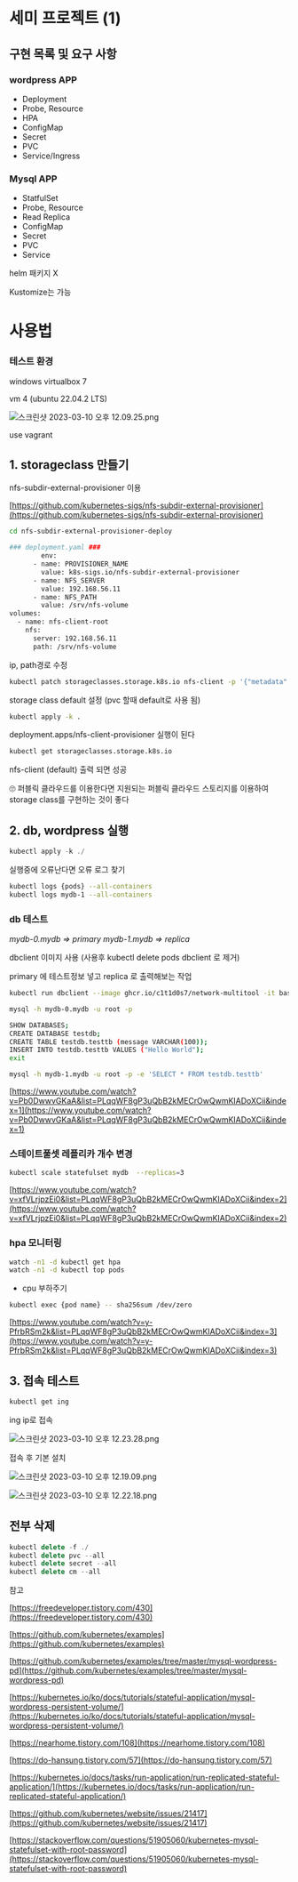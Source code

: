 # 세미 프로젝트 (1)

## 구현 목록 및 요구 사항

### wordpress APP

- Deployment
- Probe, Resource
- HPA
- ConfigMap
- Secret
- PVC
- Service/Ingress

### Mysql APP

- StatfulSet
- Probe, Resource
- Read Replica
- ConfigMap
- Secret
- PVC
- Service

helm 패키지 X 

Kustomize는 가능

# 사용법

### 테스트 환경

windows virtualbox 7

vm 4 (ubuntu 22.04.2 LTS)

![스크린샷 2023-03-10 오후 12.09.25.png](https://s3-us-west-2.amazonaws.com/secure.notion-static.com/b07d6b03-fdc3-4af5-8962-fb4ddc47071b/%E1%84%89%E1%85%B3%E1%84%8F%E1%85%B3%E1%84%85%E1%85%B5%E1%86%AB%E1%84%89%E1%85%A3%E1%86%BA_2023-03-10_%E1%84%8B%E1%85%A9%E1%84%92%E1%85%AE_12.09.25.png)

use vagrant

## 1. storageclass 만들기

nfs-subdir-external-provisioner 이용 

[https://github.com/kubernetes-sigs/nfs-subdir-external-provisioner](https://github.com/kubernetes-sigs/nfs-subdir-external-provisioner)

```bash
cd nfs-subdir-external-provisioner-deploy
```

```bash
### deployment.yaml ###
		env:
      - name: PROVISIONER_NAME
        value: k8s-sigs.io/nfs-subdir-external-provisioner
      - name: NFS_SERVER
        value: 192.168.56.11
      - name: NFS_PATH
        value: /srv/nfs-volume
volumes:
  - name: nfs-client-root
    nfs:
      server: 192.168.56.11
      path: /srv/nfs-volume
```

ip, path경로 수정

```bash
kubectl patch storageclasses.storage.k8s.io nfs-client -p '{"metadata": {"annotations":{"storageclass.kubernetes.io/is-default-class":"true"}}}'
```

storage class default 설정 (pvc 할때 default로 사용 됨)

```bash
kubectl apply -k .
```

deployment.apps/nfs-client-provisioner 실행이 된다

```bash
kubectl get storageclasses.storage.k8s.io
```

nfs-client (default) 출력 되면 성공

<aside>
🙄 퍼블릭 클라우드를 이용한다면 지원되는 퍼블릭 클라우드 스토리지를 이용하여 storage class를 구현하는 것이 좋다

</aside>

## 2. db, wordpress 실행

```jsx
kubectl apply -k ./
```

실행중에 오류난다면 오류 로그 찾기

```bash
kubectl logs {pods} --all-containers
kubectl logs mydb-1 --all-containers
```

### db 테스트

*mydb-0.mydb => primary
mydb-1.mydb => replica*

dbclient 이미지 사용 (사용후 kubectl delete pods dbclient 로 제거)

primary 에 테스트정보 넣고 replica 로 출력해보는 작업

```bash
kubectl run dbclient --image ghcr.io/c1t1d0s7/network-multitool -it bash

mysql -h mydb-0.mydb -u root -p

SHOW DATABASES;
CREATE DATABASE testdb;
CREATE TABLE testdb.testtb (message VARCHAR(100));
INSERT INTO testdb.testtb VALUES ("Hello World");
exit

mysql -h mydb-1.mydb -u root -p -e 'SELECT * FROM testdb.testtb'
```

[https://www.youtube.com/watch?v=Pb0DwwvGKaA&list=PLqqWF8gP3uQbB2kMECrOwQwmKIADoXCii&index=1](https://www.youtube.com/watch?v=Pb0DwwvGKaA&list=PLqqWF8gP3uQbB2kMECrOwQwmKIADoXCii&index=1)

### 스테이트풀셋 레플리카 개수 변경

```bash
kubectl scale statefulset mydb  --replicas=3
```

[https://www.youtube.com/watch?v=xfVLrjpzEi0&list=PLqqWF8gP3uQbB2kMECrOwQwmKIADoXCii&index=2](https://www.youtube.com/watch?v=xfVLrjpzEi0&list=PLqqWF8gP3uQbB2kMECrOwQwmKIADoXCii&index=2)

### hpa 모니터링

```bash
watch -n1 -d kubectl get hpa
watch -n1 -d kubectl top pods
```

- cpu 부하주기

```bash
kubectl exec {pod name} -- sha256sum /dev/zero
```

[https://www.youtube.com/watch?v=y-PfrbRSm2k&list=PLqqWF8gP3uQbB2kMECrOwQwmKIADoXCii&index=3](https://www.youtube.com/watch?v=y-PfrbRSm2k&list=PLqqWF8gP3uQbB2kMECrOwQwmKIADoXCii&index=3)

## 3. 접속 테스트

```bash
kubectl get ing
```

ing  ip로 접속

![스크린샷 2023-03-10 오후 12.23.28.png](https://s3-us-west-2.amazonaws.com/secure.notion-static.com/4b129bb0-05fe-4671-83d2-859345b94caf/%E1%84%89%E1%85%B3%E1%84%8F%E1%85%B3%E1%84%85%E1%85%B5%E1%86%AB%E1%84%89%E1%85%A3%E1%86%BA_2023-03-10_%E1%84%8B%E1%85%A9%E1%84%92%E1%85%AE_12.23.28.png)

접속 후 기본 설치

![스크린샷 2023-03-10 오후 12.19.09.png](https://s3-us-west-2.amazonaws.com/secure.notion-static.com/c78b3ab6-388f-412b-b233-dcbcf8422cd4/%E1%84%89%E1%85%B3%E1%84%8F%E1%85%B3%E1%84%85%E1%85%B5%E1%86%AB%E1%84%89%E1%85%A3%E1%86%BA_2023-03-10_%E1%84%8B%E1%85%A9%E1%84%92%E1%85%AE_12.19.09.png)

![스크린샷 2023-03-10 오후 12.22.18.png](https://s3-us-west-2.amazonaws.com/secure.notion-static.com/80738c32-30d3-48c1-8b2a-2e51aa685a67/%E1%84%89%E1%85%B3%E1%84%8F%E1%85%B3%E1%84%85%E1%85%B5%E1%86%AB%E1%84%89%E1%85%A3%E1%86%BA_2023-03-10_%E1%84%8B%E1%85%A9%E1%84%92%E1%85%AE_12.22.18.png)

## 전부 삭제

```jsx
kubectl delete -f ./
kubectl delete pvc --all
kubectl delete secret --all
kubectl delete cm --all

```

참고

[https://freedeveloper.tistory.com/430](https://freedeveloper.tistory.com/430)

[https://github.com/kubernetes/examples](https://github.com/kubernetes/examples)

[https://github.com/kubernetes/examples/tree/master/mysql-wordpress-pd](https://github.com/kubernetes/examples/tree/master/mysql-wordpress-pd)

[https://kubernetes.io/ko/docs/tutorials/stateful-application/mysql-wordpress-persistent-volume/](https://kubernetes.io/ko/docs/tutorials/stateful-application/mysql-wordpress-persistent-volume/)

[https://nearhome.tistory.com/108](https://nearhome.tistory.com/108)

[https://do-hansung.tistory.com/57](https://do-hansung.tistory.com/57)

[https://kubernetes.io/docs/tasks/run-application/run-replicated-stateful-application/](https://kubernetes.io/docs/tasks/run-application/run-replicated-stateful-application/)

[https://github.com/kubernetes/website/issues/21417](https://github.com/kubernetes/website/issues/21417)

[https://stackoverflow.com/questions/51905060/kubernetes-mysql-statefulset-with-root-password](https://stackoverflow.com/questions/51905060/kubernetes-mysql-statefulset-with-root-password)
